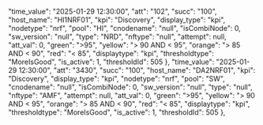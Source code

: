 "time_value": "2025-01-29 12:30:00",
            "att": "102",
            "succ": "100",
            "host_name": "HI1NRF01",
            "kpi": "Discovery",
            "display_type": "kpi",
            "nodetype": "nrf",
            "pool": "HI",
            "cnodename": "null",
            "isCombiNode": 0,
            "sw_version": "null",
            "type": "NRD",
            "nftype": "null",
            "attempt": null,
            "att_val": 0,
            "green": ">95",
            "yellow": "> 90 AND < 95",
            "orange": ">  85 AND <  90",
            "red": "<  85",
            "displaytype": "kpi",
            "thresholdtype": "MoreIsGood",
            "is_active": 1,
            "thresholdId": 505
        },
        "time_value": "2025-01-29 12:30:00",
            "att": "3430",
            "succ": "100",
            "host_name": "DA2NRF01",
            "kpi": "Discovery",
            "display_type": "kpi",
            "nodetype": "nrf",
            "pool": "SW",
            "cnodename": "null",
            "isCombiNode": 0,
            "sw_version": "null",
            "type": "null",
            "nftype": "AMF",
            "attempt": null,
            "att_val": 0,
            "green": ">95",
            "yellow": "> 90 AND < 95",
            "orange": ">  85 AND <  90",
            "red": "<  85",
            "displaytype": "kpi",
            "thresholdtype": "MoreIsGood",
            "is_active": 1,
            "thresholdId": 505
        },
